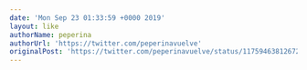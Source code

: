 ```yaml
---
date: 'Mon Sep 23 01:33:59 +0000 2019'
layout: like
authorName: peperina
authorUrl: 'https://twitter.com/peperinavuelve'
originalPost: 'https://twitter.com/peperinavuelve/status/1175946381267210240'
---
```


